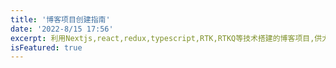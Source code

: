 ```yaml
---
title: '博客项目创建指南'
date: '2022-8/15 17:56'
excerpt: 利用Nextjs,react,redux,typescript,RTK,RTKQ等技术搭建的博客项目,供大家参考指正
isFeatured: true
---
```

